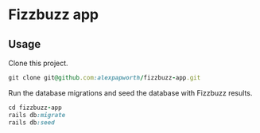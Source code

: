 # Fizzbuzz app

## Usage

Clone this project.

```ruby
git clone git@github.com:alexpapworth/fizzbuzz-app.git
```

Run the database migrations and seed the database with Fizzbuzz results.

```ruby
cd fizzbuzz-app
rails db:migrate
rails db:seed
```